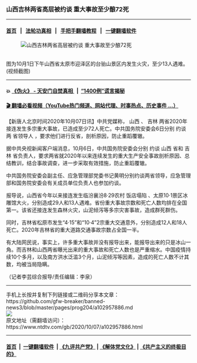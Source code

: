 ### 山西吉林两省高层被约谈 重大事故至少酿72死
------------------------

#### [首页](https://github.com/gfw-breaker/banned-news3/blob/master/README.md) &nbsp;&nbsp;|&nbsp;&nbsp; [法轮功真相](https://github.com/begood0513/basic/blob/master/README.md)  &nbsp;&nbsp;|&nbsp;&nbsp; [手把手翻墙教程](https://github.com/gfw-breaker/guides/wiki)  &nbsp;&nbsp;|&nbsp;&nbsp; [一键翻墙软件](https://github.com/gfw-breaker/nogfw/blob/master/README.md)  



<div><div class="featured_image">
 <figure>
  <img alt="山西吉林两省高层被约谈 重大事故至少酿72死" src="https://i.ntdtv.com/assets/uploads/2020/10/P0ouNVxA5fhto8gqxWN68lCquKthJ0_sOOPweDjj8Hg-800x450.jpg"/>
 </figure><br/>
 <span class="caption">
  图为10月1日下午山西省太原市迎泽区的台骀山景区内发生火灾，至少13人遇难。(视频截图)
 </span>
</div>
</div><hr/>

#### 💥 [《伪火》 - 天安门自焚真相 ](http://158.247.195.190:10000/videos/blog/weihuo.html)&nbsp; |&nbsp; [“1400例”谎言揭秘  ](http://158.247.195.190:10000/videos/blog/jiexi1400.html)

#### [ 🎬  翻墙必看视频（YouTube热门频道、网站代理、时事热点、历史事件 ...）](https://github.com/gfw-breaker/links/blob/master/banned.md)

<div><div class="post_content" itemprop="articleBody">
 <p>
  【新唐人北京时间2020年10月07日讯】中共党媒称，
  <ok href="https://www.ntdtv.com/gb/山西.htm">
   山西
  </ok>
  、
  <ok href="https://www.ntdtv.com/gb/吉林.htm">
   吉林
  </ok>
  两省2020年接连发生多宗重大事故，已造成至少72人死亡。中共国务院安委会6日分别
  <ok href="https://www.ntdtv.com/gb/约谈.htm">
   约谈
  </ok>
  两
  <ok href="https://www.ntdtv.com/gb/省领导人.htm">
   省领导人
  </ok>
  ，要求他们进行反省，剖析原因，防止重蹈覆辙。
 </p>
 <p>
  据中共央视新闻客户端消息，10月6日，中共国务院安委会分别
  <ok href="https://www.ntdtv.com/gb/约谈.htm">
   约谈
  </ok>
  <ok href="https://www.ntdtv.com/gb/山西.htm">
   山西
  </ok>
  省和
  <ok href="https://www.ntdtv.com/gb/吉林.htm">
   吉林
  </ok>
  省负责人，要求两省就2020年以来连续发生的重大生产安全事故剖析原因、总结教训，结合事故调查，进一步采取有效措施，防止重蹈覆辙。
 </p>
 <p>
  中共国务院安委会副主任、应急管理部党委书记黄明分别约谈两省领导，应急管理部和国务院安委会有关成员单位负责人也参加约谈。
 </p>
 <p>
  报导说，山西省今年以来接连发生临汾襄汾8·29农村
  <ok href="https://www.ntdtv.com/gb/饭店塌陷.htm">
   饭店塌陷
  </ok>
  、太原10·1景区冰雕馆大火，分别造成29人和13人遇难。省份重大事故宗数和死亡人数均排在全国第一。该省还接连发生森林火灾，山泥倾泻等多宗灾害事故，造成群死群伤。
 </p>
 <p>
  同时，吉林省松原市发生“4·15”和“10·4”2宗重大交通意外，分别造成12人和18人死亡。2020年吉林省的重大道路交通事故宗数占全国一半。
 </p>
 <p>
  有大陆网民说，事实上，许多重大事故并没有报导出来，能报导出来的只是冰山一角。而吉林和山西两省曝光出来的重大事故和死亡人数也是严重缩水。中国疫情持续10个多月，以及南方洪水泛滥3个月，山泥倾泻等因素，造成的死亡人数不计其数，均被当局隐瞒。
 </p>
 <p>
  （记者李芸综合报导/责任编辑：李泉）
 </p>
 <div class="single_ad">
 </div>
</div>
</div>
<hr/>
手机上长按并复制下列链接或二维码分享本文章：<br/>
https://github.com/gfw-breaker/banned-news3/blob/master/pages/prog204/a102957886.md <br/>
<a href='https://github.com/gfw-breaker/banned-news3/blob/master/pages/prog204/a102957886.md'><img src='https://github.com/gfw-breaker/banned-news3/blob/master/pages/prog204/a102957886.md.png'/></a> <br/>
原文地址（需翻墙访问）：https://www.ntdtv.com/gb/2020/10/07/a102957886.html


------------------------
#### [首页](https://github.com/gfw-breaker/banned-news3/blob/master/README.md) &nbsp;|&nbsp; [一键翻墙软件](https://github.com/gfw-breaker/nogfw/blob/master/README.md) &nbsp;| [《九评共产党》](https://github.com/gfw-breaker/9ping.md/blob/master/README.md#九评之一评共产党是什么) | [《解体党文化》](https://github.com/gfw-breaker/jtdwh.md/blob/master/README.md) | [《共产主义的终极目的》](https://github.com/gfw-breaker/gczydzjmd.md/blob/master/README.md)


<img src='http://gfw-breaker.win/banned-news3/pages/prog204/a102957886.md' width='0px' height='0px'/>